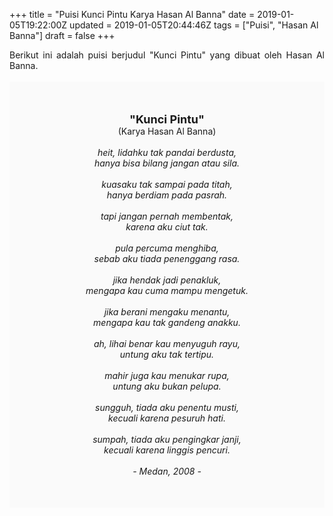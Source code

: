 +++
title = "Puisi Kunci Pintu Karya Hasan Al Banna"
date = 2019-01-05T19:22:00Z
updated = 2019-01-05T20:44:46Z
tags = ["Puisi", "Hasan Al Banna"]
draft = false
+++

<div dir="ltr" style="text-align: left;" trbidi="on"><div style="text-align: justify;">Berikut ini adalah puisi berjudul "Kunci Pintu" yang dibuat oleh Hasan Al Banna.</div><br /><div style="background: #FAFAFA; font-size: 14px; height: auto; margin: 0 auto; padding: 50px; text-align: center; width: auto;"><span style="font-size: 18px;"><b>"Kunci Pintu"</b></span><br />(Karya Hasan Al Banna)<br /><br /><i>heit, lidahku tak pandai berdusta,<br />hanya bisa bilang jangan atau sila.<br /><br />kuasaku tak sampai pada titah,<br />hanya berdiam pada pasrah.<br /><br />tapi jangan pernah membentak,<br />karena aku ciut tak.<br /><br />pula percuma menghiba,<br />sebab aku tiada penenggang rasa.<br /><br />jika hendak jadi penakluk,<br />mengapa kau cuma mampu mengetuk.<br /><br />jika berani mengaku menantu,<br />mengapa kau tak gandeng anakku.<br /><br />ah, lihai benar kau menyuguh rayu,<br />untung aku tak tertipu.<br /><br />mahir juga kau menukar rupa,<br />untung aku bukan pelupa.<br /><br />sungguh, tiada aku penentu musti,<br />kecuali karena pesuruh hati.<br /><br />sumpah, tiada aku pengingkar janji,<br />kecuali karena linggis pencuri.<br /><br />- Medan, 2008 -<br /></i> </div></div>
